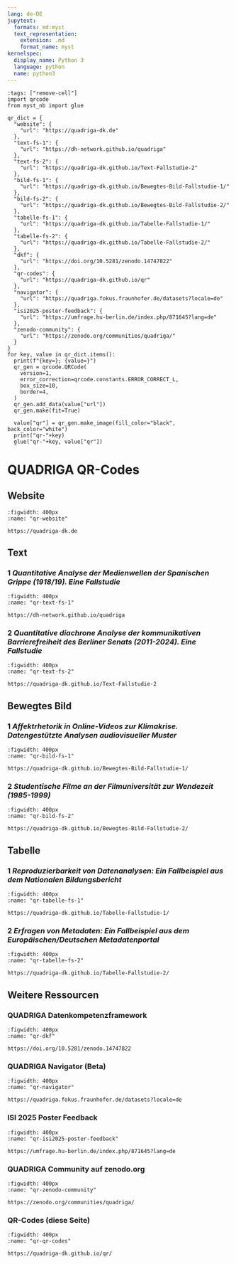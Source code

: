 ```yaml
---
lang: de-DE
jupytext:
  formats: md:myst
  text_representation:
    extension: .md
    format_name: myst
kernelspec:
  display_name: Python 3
  language: python
  name: python3
---
```

```{code-cell} ipython3
:tags: ["remove-cell"]
import qrcode
from myst_nb import glue

qr_dict = {
  "website": {
    "url": "https://quadriga-dk.de"
  },
  "text-fs-1": {
    "url": "https://dh-network.github.io/quadriga"
  },
  "text-fs-2": {
    "url": "https://quadriga-dk.github.io/Text-Fallstudie-2"
  },
  "bild-fs-1": {
    "url": "https://quadriga-dk.github.io/Bewegtes-Bild-Fallstudie-1/"
  },
  "bild-fs-2": {
    "url": "https://quadriga-dk.github.io/Bewegtes-Bild-Fallstudie-2/"
  },
  "tabelle-fs-1": {
    "url": "https://quadriga-dk.github.io/Tabelle-Fallstudie-1/"
  },
  "tabelle-fs-2": {
    "url": "https://quadriga-dk.github.io/Tabelle-Fallstudie-2/"
  },
  "dkf": {
    "url": "https://doi.org/10.5281/zenodo.14747822"
  },
  "qr-codes": {
    "url": "https://quadriga-dk.github.io/qr"
  },
  "navigator": {
    "url": "https://quadriga.fokus.fraunhofer.de/datasets?locale=de"
  },
  "isi2025-poster-feedback": {
    "url": "https://umfrage.hu-berlin.de/index.php/871645?lang=de"
  },
  "zenodo-community": {
    "url": "https://zenodo.org/communities/quadriga/"
  }
}
for key, value in qr_dict.items():
  print(f"{key=}; {value=}")
  qr_gen = qrcode.QRCode(
    version=1,
    error_correction=qrcode.constants.ERROR_CORRECT_L,
    box_size=10,
    border=4,
  )
  qr_gen.add_data(value["url"])
  qr_gen.make(fit=True)

  value["qr"] = qr_gen.make_image(fill_color="black", back_color="white")
  print("qr-"+key)
  glue("qr-"+key, value["qr"])
```
# QUADRIGA QR-Codes

## Website
```{glue:figure} qr-website
:figwidth: 400px
:name: "qr-website"

https://quadriga-dk.de
```


## Text

### 1 _Quantitative Analyse der Medienwellen der Spanischen Grippe (1918/19). Eine Fallstudie_
```{glue:figure} qr-text-fs-1
:figwidth: 400px
:name: "qr-text-fs-1"

https://dh-network.github.io/quadriga
```
### 2 _Quantitative diachrone Analyse der kommunikativen Barrierefreiheit des Berliner Senats (2011-2024). Eine Fallstudie_
```{glue:figure} qr-text-fs-2
:figwidth: 400px
:name: "qr-text-fs-2"

https://quadriga-dk.github.io/Text-Fallstudie-2
```

## Bewegtes Bild
### 1 _Affektrhetorik in Online-Videos zur Klimakrise. Datengestützte Analysen audiovisueller Muster_
```{glue:figure} qr-bild-fs-1
:figwidth: 400px
:name: "qr-bild-fs-1"

https://quadriga-dk.github.io/Bewegtes-Bild-Fallstudie-1/
```
### 2 _Studentische Filme an der Filmuniversität zur Wendezeit (1985-1999)_
```{glue:figure} qr-bild-fs-2
:figwidth: 400px
:name: "qr-bild-fs-2"

https://quadriga-dk.github.io/Bewegtes-Bild-Fallstudie-2/
```

## Tabelle
### 1 _Reproduzierbarkeit von Datenanalysen: Ein Fallbeispiel aus dem Nationalen Bildungsbericht_
```{glue:figure} qr-tabelle-fs-1
:figwidth: 400px
:name: "qr-tabelle-fs-1"

https://quadriga-dk.github.io/Tabelle-Fallstudie-1/
```
### 2 _Erfragen von Metadaten: Ein Fallbeispiel aus dem Europäischen/Deutschen Metadatenportal_
```{glue:figure} qr-tabelle-fs-2
:figwidth: 400px
:name: "qr-tabelle-fs-2"

https://quadriga-dk.github.io/Tabelle-Fallstudie-2/
```

## Weitere Ressourcen

### QUADRIGA Datenkompetenzframework
```{glue:figure} qr-dkf
:figwidth: 400px
:name: "qr-dkf"

https://doi.org/10.5281/zenodo.14747822
```

### QUADRIGA Navigator (Beta)
```{glue:figure} qr-navigator
:figwidth: 400px
:name: "qr-navigator"

https://quadriga.fokus.fraunhofer.de/datasets?locale=de
```

### ISI 2025 Poster Feedback
```{glue:figure} qr-isi2025-poster-feedback
:figwidth: 400px
:name: "qr-isi2025-poster-feedback"

https://umfrage.hu-berlin.de/index.php/871645?lang=de
```

### QUADRIGA Community auf zenodo.org
```{glue:figure} qr-zenodo-community
:figwidth: 400px
:name: "qr-zenodo-community"

https://zenodo.org/communities/quadriga/
```

### QR-Codes (diese Seite)
```{glue:figure} qr-qr-codes
:figwidth: 400px
:name: "qr-qr-codes"

https://quadriga-dk.github.io/qr/
```